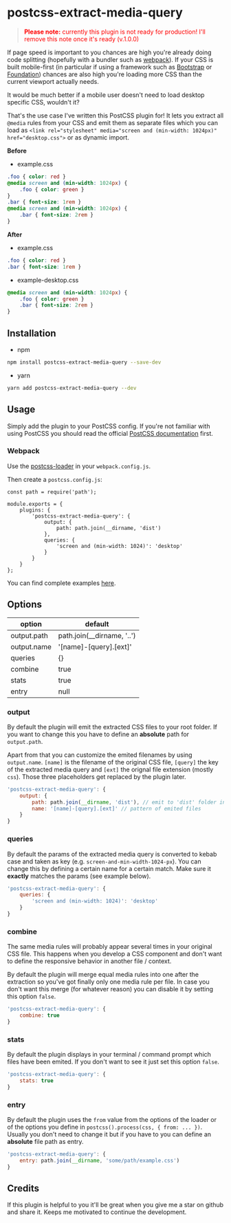 # postcss-extract-media-query

> <span style="color:red">**Please note:** currently this plugin is not ready for production! I'll remove this note once it's ready (v.1.0.0)</span>

If page speed is important to you chances are high you're already doing code splitting (hopefully with a bundler such as [webpack](https://webpack.js.org/)). If your CSS is built mobile-first (in particular if using a framework such as [Bootstrap](https://getbootstrap.com/) or [Foundation](https://foundation.zurb.com/sites.html)) chances are also high you're loading more CSS than the current viewport actually needs.

It would be much better if a mobile user doesn't need to load desktop specific CSS, wouldn't it?

That's the use case I've written this PostCSS plugin for! It lets you extract all `@media` rules from your CSS and emit them as separate files which you can load as `<link rel="stylesheet" media="screen and (min-width: 1024px)" href="desktop.css">` or as dynamic import.

**Before**

- example.css
```css
.foo { color: red }
@media screen and (min-width: 1024px) {
    .foo { color: green }
}
.bar { font-size: 1rem }
@media screen and (min-width: 1024px) {
    .bar { font-size: 2rem }
}
```

**After**

- example.css
```css
.foo { color: red }
.bar { font-size: 1rem }
```

- example-desktop.css
```css
@media screen and (min-width: 1024px) {
    .foo { color: green }
    .bar { font-size: 2rem }
}
```

## Installation

- npm
```bash
npm install postcss-extract-media-query --save-dev
```

- yarn
```bash
yarn add postcss-extract-media-query --dev
```

## Usage

Simply add the plugin to your PostCSS config. If you're not familiar with using PostCSS you should read the official [PostCSS documentation](https://github.com/postcss/postcss#usage) first.

### Webpack

Use the [postcss-loader](https://github.com/postcss/postcss-loader) in your `webpack.config.js`.

Then create a `postcss.config.js`:

```javascipt
const path = require('path');

module.exports = {
    plugins: {
        'postcss-extract-media-query': {
            output: {
                path: path.join(__dirname, 'dist')
            },
            queries: {
                'screen and (min-width: 1024)': 'desktop'
            }
        }
    }
};
```

You can find complete examples <a href="examples">here</a>.

## Options

| option        | default                    |
| ------------- | -------------------------- |
| output.path   | path.join(__dirname, '..') |
| output.name   | '[name]-[query].[ext]'     |
| queries       | {}                         |
| combine       | true                       |
| stats         | true                       |
| entry         | null                       |

### output

By default the plugin will emit the extracted CSS files to your root folder. If you want to change this you have to define an **absolute** path for `output.path`.

Apart from that you can customize the emited filenames by using `output.name`. `[name]` is the filename of the original CSS file, `[query]` the key of the extracted media query and `[ext]` the orignal file extension (mostly `css`). Those three placeholders get replaced by the plugin later.

```javascript
'postcss-extract-media-query': {
    output: {
        path: path.join(__dirname, 'dist'), // emit to 'dist' folder in root
        name: '[name]-[query].[ext]' // pattern of emited files
    }
}
```

### queries

By default the params of the extracted media query is converted to kebab case and taken as key (e.g. `screen-and-min-width-1024-px`). You can change this by defining a certain name for a certain match. Make sure it **exactly** matches the params (see example below).

```javascript
'postcss-extract-media-query': {
    queries: {
        'screen and (min-width: 1024)': 'desktop'
    }
}
```

### combine

The same media rules will probably appear several times in your original CSS file. This happens when you develop a CSS component and don't want to define the responsive behavior in another file / context.

By default the plugin will merge equal media rules into one after the extraction so you've got finally only one media rule per file. In case you don't want this merge (for whatever reason) you can disable it by setting this option `false`.

```javascript
'postcss-extract-media-query': {
    combine: true
}
```

### stats

By default the plugin displays in your terminal / command prompt which files have been emited. If you don't want to see it just set this option `false`.

```javascript
'postcss-extract-media-query': {
    stats: true
}
```

### entry

By default the plugin uses the `from` value from the options of the loader or of the options you define in `postcss().process(css, { from: ... })`. Usually you don't need to change it but if you have to you can define an **absolute** file path as entry.

```javascript
'postcss-extract-media-query': {
    entry: path.join(__dirname, 'some/path/example.css')
}
```

## Credits

If this plugin is helpful to you it'll be great when you give me a star on github and share it. Keeps me motivated to continue the development.